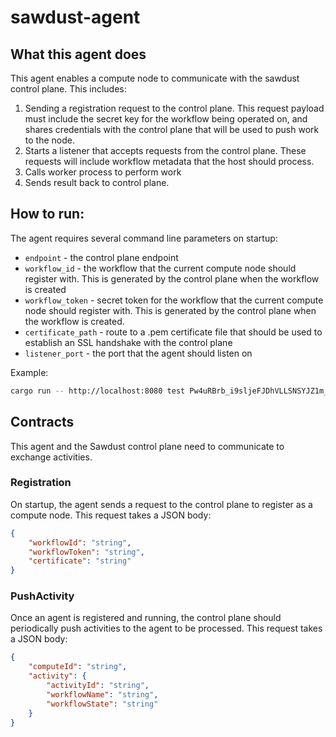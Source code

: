 # sawdust-agent

## What this agent does
This agent enables a compute node to communicate with the sawdust control plane.  This includes:
1.  Sending a registration request to the control plane.  This request payload must include the secret key for the workflow being operated on, and shares credentials with the control plane that will be used to push work to the node.
2.  Starts a listener that accepts requests from the control plane.  These requests will include workflow metadata that the host should process.
3.  Calls worker process to perform work
4.  Sends result back to control plane.

## How to run:
The agent requires several command line parameters on startup:

* `endpoint` - the control plane endpoint
* `workflow_id` - the workflow that the current compute node should register with.  This is generated by the control plane when the workflow is created
* `workflow_token` - secret token for the workflow that the current compute node should register with.  This is generated by the control plane when the workflow is created.
* `certificate_path` - route to a .pem certificate file that should be used to establish an SSL handshake with the control plane
* `listener_port` - the port that the agent should listen on


Example:
```bash
cargo run -- http://localhost:8080 test Pw4uRBrb_i9sljeFJDhVLLSNSYJZ1m_iTfo_ybA4FGoA8W0QLPEpR0yCAjVF_WqL /Users/connor/code/sawdust/agent/certificate.pem 9000
```

## Contracts
This agent and the Sawdust control plane need to communicate to exchange activities.

### Registration
On startup, the agent sends a request to the control plane to register as a compute node.  This request takes a JSON body:
```json
{
    "workflowId": "string",
    "workflowToken": "string",
    "certificate": "string"
}
```

### PushActivity
Once an agent is registered and running, the control plane should periodically push activities to the agent to be processed.  This request takes a JSON body:
```json
{
    "computeId": "string",
    "activity": {
        "activityId": "string",
        "workflowName": "string",
        "workflowState": "string"
    }
}
```

